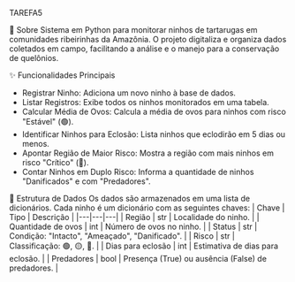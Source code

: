 TAREFA5

📝 Sobre
Sistema em Python para monitorar ninhos de tartarugas em comunidades ribeirinhas da Amazônia. 
O projeto digitaliza e organiza dados coletados em campo, facilitando a análise e o manejo para a conservação de quelônios.

✨ Funcionalidades Principais
 * Registrar Ninho: Adiciona um novo ninho à base de dados.
 * Listar Registros: Exibe todos os ninhos monitorados em uma tabela.
 * Calcular Média de Ovos: Calcula a média de ovos para ninhos com risco "Estável" (🟢).
 * Identificar Ninhos para Eclosão: Lista ninhos que eclodirão em 5 dias ou menos.
 * Apontar Região de Maior Risco: Mostra a região com mais ninhos em risco "Crítico" (🔴).
 * Contar Ninhos em Duplo Risco: Informa a quantidade de ninhos "Danificados" e com "Predadores".

📁 Estrutura de Dados
Os dados são armazenados em uma lista de dicionários. Cada ninho é um dicionário com as seguintes chaves:
| Chave | Tipo | Descrição |
|---|---|---|
| Região | str | Localidade do ninho. |
| Quantidade de ovos | int | Número de ovos no ninho. |
| Status | str | Condição: "Intacto", "Ameaçado", "Danificado". |
| Risco | str | Classificação: 🟢, 🟡, 🔴. |
| Dias para eclosão | int | Estimativa de dias para eclosão. |
| Predadores | bool | Presença (True) ou ausência (False) de predadores. |

